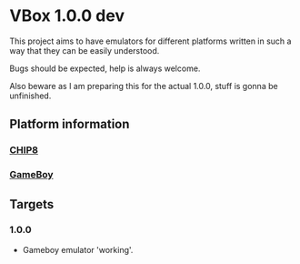 # VBox 1.0.0 dev

This project aims to have emulators for different platforms written in such a way that they can be easily understood.

Bugs should be expected, help is always welcome.

Also beware as I am preparing this for the actual 1.0.0, stuff is gonna be unfinished.

## Platform information

### [CHIP8](./docs/CHIP8.md)
### [GameBoy](./docs/GameBoy.md)

## Targets

### 1.0.0

- Gameboy emulator 'working'.